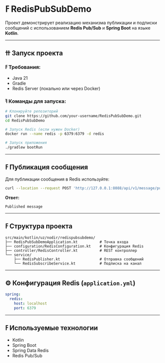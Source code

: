 
# ߓ RedisPubSubDemo

Проект демонстрирует реализацию механизма публикации и подписки сообщений с использованием **Redis Pub/Sub** и **Spring Boot** на языке **Kotlin**.

---

## ߚ Запуск проекта

### ߓ Требования:

- Java 21
- Gradle
- Redis Server (локально или через Docker)

### ߔ Команды для запуска:

```bash
# Клонируйте репозиторий
git clone https://github.com/your-username/RedisPubSubDemo.git
cd RedisPubSubDemo

# Запуск Redis (если нужен Docker)
docker run --name redis -p 6379:6379 -d redis

# Запуск приложения
./gradlew bootRun
```

---

## ߓ Публикация сообщения

Для публикации сообщения в Redis используйте:

```bash
curl --location --request POST 'http://127.0.0.1:8088/api/v1/message/publish?message=yahoo'
```

**Ответ:**
```
Published message
```

---

## ߓ Структура проекта

```
src/main/kotlin/uz/nodir/redispubsubdemo/
├── RedisPubSubDemoApplication.kt          # Точка входа
├── configuration/RedisConfiguration.kt    # Конфигурация Redis
├── controller/RedisController.kt          # REST контроллер
└── service/
    ├── RedisPublisher.kt                  # Отправка сообщений
    └── RedisSubscribeService.kt           # Подписка на канал
```

---

## ⚙️ Конфигурация Redis (`application.yml`)

```yaml
spring:
  redis:
    host: localhost
    port: 6379
```

---

## ߓ Используемые технологии

- Kotlin
- Spring Boot
- Spring Data Redis
- Redis Pub/Sub
